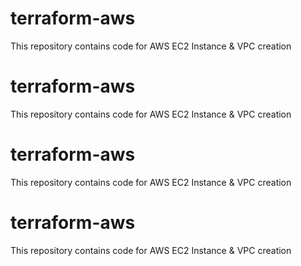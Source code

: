 # terraform-aws
This repository contains code for AWS EC2 Instance &amp; VPC creation

# terraform-aws
This repository contains code for AWS EC2 Instance &amp; VPC creation

# terraform-aws
This repository contains code for AWS EC2 Instance &amp; VPC creation

# terraform-aws
This repository contains code for AWS EC2 Instance &amp; VPC creation
